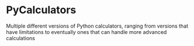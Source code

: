 # PyCalculators
Multiple different versions of Python calculators, ranging from versions that have limitations to eventually ones that can handle more advanced calculations
